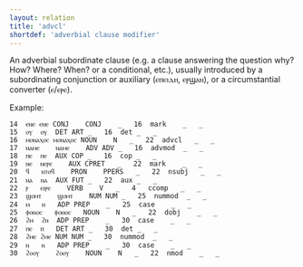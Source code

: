 ```yaml
---
layout: relation
title: 'advcl'
shortdef: 'adverbial clause modifier'
---
```


An adverbial subordinate clause (e.g. a clause answering the question why? How? Where? When? or a conditional, etc.), usually introduced by a subordinating conjunction or auxiliary (ⲉⲡⲉⲓⲇⲏ, ⲉⲣϣⲁⲛ), or a circumstantial converter (ⲉ/ⲉⲣⲉ).

Example:

~~~ conllu
14	ⲉⲛⲉ	ⲉⲛⲉ	CONJ	CONJ	_	16	mark	_	_
15	ⲟⲩ	ⲟⲩ	DET	ART	_	16	det	_	_
16	ⲙⲟⲛⲁⲭⲟⲥ	ⲙⲟⲛⲁⲭⲟⲥ	NOUN	N	_	22	advcl	_	_
17	ⲛⲁⲙⲉ	ⲛⲁⲙⲉ	ADV	ADV	_	16	advmod	_	_
18	ⲡⲉ	ⲡⲉ	AUX	COP	_	16	cop	_	_
19	ⲛⲉ	ⲛⲉⲣⲉ	AUX	CPRET	_	22	mark	_	_
20	ϥ	ⲛⲧⲟϥ	PRON	PPERS	_	22	nsubj	_	_
21	ⲛⲁ	ⲛⲁ	AUX	FUT	_	22	aux	_	_
22	ⲣ	ⲉⲓⲣⲉ	VERB	V	_	4	ccomp	_	_
23	ϣⲟⲙⲧ	ϣⲟⲙⲧ	NUM	NUM	_	25	nummod	_	_
24	ⲙ	ⲛ	ADP	PREP	_	25	case	_	_
25	ⲫⲟⲛⲟⲥ	ⲫⲟⲛⲟⲥ	NOUN	N	_	22	dobj	_	_
26	ϩⲙ	ϩⲛ	ADP	PREP	_	30	case	_	_
27	ⲡⲉ	ⲡ	DET	ART	_	30	det	_	_
28	ϩⲙⲉ	ϩⲙⲉ	NUM	NUM	_	30	nummod	_	_
29	ⲛ	ⲛ	ADP	PREP	_	30	case	_	_
30	ϩⲟⲟⲩ	ϩⲟⲟⲩ	NOUN	N	_	22	nmod	_	_
~~~
